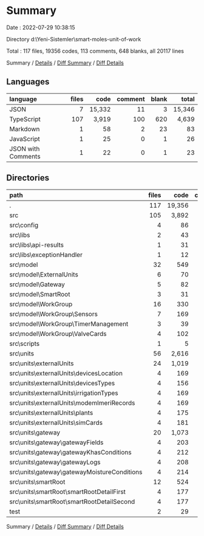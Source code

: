 # Summary

Date : 2022-07-29 10:38:15

Directory d:\\Yeni-Sistemler\\smart-moles-unit-of-work

Total : 117 files,  19356 codes, 113 comments, 648 blanks, all 20117 lines

Summary / [Details](details.md) / [Diff Summary](diff.md) / [Diff Details](diff-details.md)

## Languages
| language | files | code | comment | blank | total |
| :--- | ---: | ---: | ---: | ---: | ---: |
| JSON | 7 | 15,332 | 11 | 3 | 15,346 |
| TypeScript | 107 | 3,919 | 100 | 620 | 4,639 |
| Markdown | 1 | 58 | 2 | 23 | 83 |
| JavaScript | 1 | 25 | 0 | 1 | 26 |
| JSON with Comments | 1 | 22 | 0 | 1 | 23 |

## Directories
| path | files | code | comment | blank | total |
| :--- | ---: | ---: | ---: | ---: | ---: |
| . | 117 | 19,356 | 113 | 648 | 20,117 |
| src | 105 | 3,892 | 100 | 610 | 4,602 |
| src\\config | 4 | 86 | 30 | 17 | 133 |
| src\\libs | 2 | 43 | 1 | 3 | 47 |
| src\\libs\\api-results | 1 | 31 | 1 | 2 | 34 |
| src\\libs\\exceptionHandler | 1 | 12 | 0 | 1 | 13 |
| src\\model | 32 | 549 | 0 | 97 | 646 |
| src\\model\\ExternalUnits | 6 | 70 | 0 | 13 | 83 |
| src\\model\\Gateway | 5 | 82 | 0 | 29 | 111 |
| src\\model\\SmartRoot | 3 | 31 | 0 | 6 | 37 |
| src\\model\\WorkGroup | 16 | 330 | 0 | 33 | 363 |
| src\\model\\WorkGroup\\Sensors | 7 | 169 | 0 | 15 | 184 |
| src\\model\\WorkGroup\\TimerManagement | 3 | 39 | 0 | 6 | 45 |
| src\\model\\WorkGroup\\ValveCards | 4 | 102 | 0 | 8 | 110 |
| src\\scripts | 1 | 5 | 0 | 0 | 5 |
| src\\units | 56 | 2,616 | 56 | 446 | 3,118 |
| src\\units\\externalUnits | 24 | 1,019 | 24 | 174 | 1,217 |
| src\\units\\externalUnits\\devicesLocation | 4 | 169 | 4 | 23 | 196 |
| src\\units\\externalUnits\\devicesTypes | 4 | 156 | 4 | 30 | 190 |
| src\\units\\externalUnits\\irrigationTypes | 4 | 169 | 4 | 29 | 202 |
| src\\units\\externalUnits\\modemImeriRecords | 4 | 169 | 4 | 32 | 205 |
| src\\units\\externalUnits\\plants | 4 | 175 | 4 | 28 | 207 |
| src\\units\\externalUnits\\simCards | 4 | 181 | 4 | 32 | 217 |
| src\\units\\gateway | 20 | 1,073 | 20 | 165 | 1,258 |
| src\\units\\gateway\\gatewayFields | 4 | 203 | 4 | 36 | 243 |
| src\\units\\gateway\\gatewayKhasConditions | 4 | 212 | 4 | 31 | 247 |
| src\\units\\gateway\\gatewayLogs | 4 | 208 | 4 | 34 | 246 |
| src\\units\\gateway\\gatewayMoistureConditions | 4 | 214 | 4 | 32 | 250 |
| src\\units\\smartRoot | 12 | 524 | 12 | 107 | 643 |
| src\\units\\smartRoot\\smartRootDetailFirst | 4 | 177 | 4 | 35 | 216 |
| src\\units\\smartRoot\\smartRootDetailSecond | 4 | 177 | 4 | 35 | 216 |
| test | 2 | 29 | 0 | 6 | 35 |

Summary / [Details](details.md) / [Diff Summary](diff.md) / [Diff Details](diff-details.md)